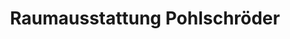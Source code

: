 ---
title: "Raumausstattung Pohlschröder"
url: /ahaus/raumausstattung-pohlschroeder/
shop: Raumausstattung
---